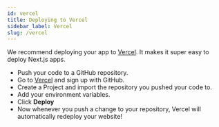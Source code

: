 ```yaml
---
id: vercel
title: Deploying to Vercel
sidebar_label: Vercel
slug: /vercel
---
```


We recommend deploying your app to [Vercel](https://vercel.com/?utm_source=t3-oss&utm_campaign=oss). It makes it super easy to deploy Next.js apps.

- Push your code to a GitHub repository.
- Go to [Vercel](https://vercel.com/?utm_source=t3-oss&utm_campaign=oss) and sign up with GitHub.
- Create a Project and import the repository you pushed your code to.
- Add your environment variables.
- Click **Deploy**
- Now whenever you push a change to your repository, Vercel will automatically redeploy your website!

